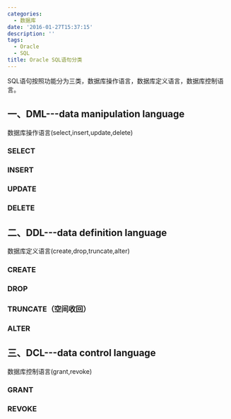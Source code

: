 ```yaml
---
categories:
  - 数据库
date: '2016-01-27T15:37:15'
description: ''
tags:
  - Oracle
  - SQL
title: Oracle SQL语句分类
---
```




SQL语句按照功能分为三类，数据库操作语言，数据库定义语言，数据库控制语言。

## 一、DML---data manipulation language

数据库操作语言(select,insert,update,delete)

### SELECT

### INSERT

### UPDATE

### DELETE

## 二、DDL---data definition language

数据库定义语言(create,drop,truncate,alter)

### CREATE

### DROP

### TRUNCATE（空间收回）

### ALTER

## 三、DCL---data control language 

数据库控制语言(grant,revoke)

### GRANT

### REVOKE



<!--more-->
